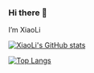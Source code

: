 ### Hi there 👋
I’m XiaoLi

[![XiaoLi's GitHub stats](https://github-readme-stats.vercel.app/api?username=sev7e0&show_icons=true&theme=radical)](https://github.com/sev7e0/github-readme-stats)

[![Top Langs](https://github-readme-stats.vercel.app/api/top-langs/?username=sev7e0&hide=javascript,html,c,tcl,FreeMark)](https://github.com/sev7e0/github-readme-stats)


<!--
**sev7e0/sev7e0** is a ✨ _special_ ✨ repository because its `README.md` (this file) appears on your GitHub profile.

Here are some ideas to get you started:

- 🔭 I’m currently working on ...
- 🌱 I’m currently learning ...
- 👯 I’m looking to collaborate on ...
- 🤔 I’m looking for help with ...
- 💬 Ask me about ...
- 📫 How to reach me: ...
- 😄 Pronouns: ...
- ⚡ Fun fact: ...
-->
